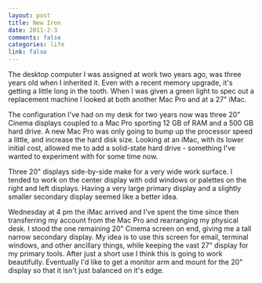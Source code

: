 ```yaml
--- 
layout: post
title: New Iron
date: 2011-2-3
comments: false
categories: life
link: false
---
```

The desktop computer I was assigned at work two years ago, was three years old when I inherited it. Even with a recent memory upgrade, it's getting a little long in the tooth. When I was given a green light to spec out a replacement machine I looked at both another Mac Pro and at a 27" iMac.

The configuration I've had on my desk for two years now was three 20" Cinema displays coupled to a Mac Pro sporting 12 GB of RAM and a 500 GB hard drive. A new Mac Pro was only going to bump up the processor speed a little, and increase the hard disk size. Looking at an iMac, with its lower initial cost, allowed me to add a solid-state hard drive - something I've wanted to experiment with for some time now.

Three 20" displays side-by-side make for a very wide work surface. I tended to work on the center display with odd windows or palettes on the right and left displays. Having a very large primary display and a slightly smaller secondary display seemed like a better idea.

Wednesday at 4 pm the iMac arrived and I've spent the time since then transferring my account from the Mac Pro and rearranging my physical desk. I stood the one remaining 20" Cinema screen on end, giving me a tall narrow secondary display. My idea is to use this screen for email, terminal windows, and other ancillary things, while keeping the vast 27" display for my primary tools. After just a short use I think this is going to work beautifully. Eventually I'd like to get a monitor arm and mount for the 20" display so that it isn't just balanced on it's edge.
